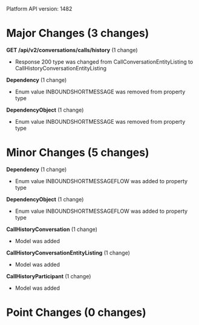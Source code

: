 Platform API version: 1482


# Major Changes (3 changes)

**GET /api/v2/conversations/calls/history** (1 change)

* Response 200 type was changed from CallConversationEntityListing to CallHistoryConversationEntityListing

**Dependency** (1 change)

* Enum value INBOUNDSHORTMESSAGE was removed from property type

**DependencyObject** (1 change)

* Enum value INBOUNDSHORTMESSAGE was removed from property type


# Minor Changes (5 changes)

**Dependency** (1 change)

* Enum value INBOUNDSHORTMESSAGEFLOW was added to property type

**DependencyObject** (1 change)

* Enum value INBOUNDSHORTMESSAGEFLOW was added to property type

**CallHistoryConversation** (1 change)

* Model was added

**CallHistoryConversationEntityListing** (1 change)

* Model was added

**CallHistoryParticipant** (1 change)

* Model was added


# Point Changes (0 changes)
